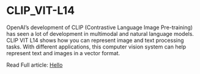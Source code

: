 # CLIP_VIT-L14
OpenAI’s development of CLIP (Contrastive Language Image Pre-training) has seen a lot of development in multimodal and natural language models. CLIP VIT L14 shows how you can represent image and text processing tasks. With different applications, this computer vision system can help represent text and images in a vector format. 

Read Full article: [Hello](https://www.analyticsvidhya.com/blog/2024/09/clip-vit-l14/)
